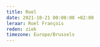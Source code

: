 ```yaml
---
title: Roel
date: 2021-10-21 00:00:00 +02:00
leraar: Roel François
reden: ziek
timezone: Europe/Brussels
---
```


